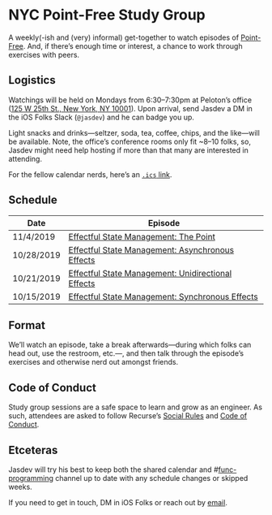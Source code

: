 # NYC Point-Free Study Group

A weekly(-ish and (very) informal) get-together to watch episodes of [Point-Free](https://www.pointfree.co). And, if there’s enough time or interest, a chance to work through exercises with peers.

## Logistics

Watchings will be held on Mondays from 6:30–7:30pm at Peloton’s office ([125 W 25th St., New York, NY 10001](https://maps.apple.com/?address=125%20W%2025th%20St,%20New%20York,%20NY%20%2010001,%20United%20States&ll=40.744740,-73.992678&q=125%20W%2025th%20St&_ext=EiYpXpeGd8BeREAx16L2Kel/UsA53Gys0+ZfREBBIdkh5iZ/UsBQAw%3D%3D)). Upon arrival, send Jasdev a DM in the iOS Folks Slack (`@jasdev`) and he can badge you up.

Light snacks and drinks—seltzer, soda, tea, coffee, chips, and the like—will be available. Note, the office’s conference rooms only fit ~8–10 folks, so, Jasdev might need help hosting if more than that many are interested in attending.

For the fellow calendar nerds, here’s an [`.ics` link](https://user.fm/calendar/v1-b88d068d40c340849570a49f68c376ae/NYC%20Point-Free%20Study%20Group.ics).

## Schedule

| Date        | Episode                               |
| ----------- |-------------                          |
| 11/4/2019   | [Effectful State Management: The Point](https://www.pointfree.co/episodes/ep79-effectful-state-management-the-point) |
| 10/28/2019  | [Effectful State Management: Asynchronous Effects](https://www.pointfree.co/episodes/ep78-effectful-state-management-asynchronous-effects) |
| 10/21/2019  | [Effectful State Management: Unidirectional Effects](https://www.pointfree.co/episodes/ep77-effectful-state-management-unidirectional-effects) |
| 10/15/2019  | [Effectful State Management: Synchronous Effects](https://www.pointfree.co/episodes/ep76-effectful-state-management-synchronous-effects) |

## Format

We’ll watch an episode, take a break afterwards—during which folks can head out, use the restroom, etc.—, and then talk through the episode’s exercises and otherwise nerd out amongst friends.

## Code of Conduct

Study group sessions are a safe space to learn and grow as an engineer. As such, attendees are asked to follow Recurse’s [Social Rules](https://www.recurse.com/manual#sub-sec-social-rules) and [Code of Conduct](https://www.recurse.com/code-of-conduct).

## Etceteras

Jasdev will try his best to keep both the shared calendar and #[func-programming](https://iosdevelopers.slack.com/messages/C034QKFU2) channel up to date with any schedule changes or skipped weeks.

If you need to get in touch, DM in iOS Folks or reach out by [email](mailto:j@jasdev.me).